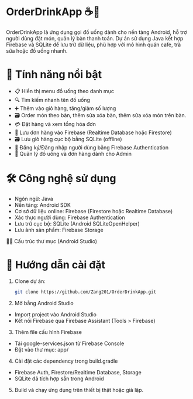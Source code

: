 # OrderDrinkApp ☕️🥤

OrderDrinkApp là ứng dụng gọi đồ uống dành cho nền tảng Android, hỗ trợ người dùng đặt món, quản lý bàn thanh toán.
Dự án sử dụng Java kết hợp Firebase và SQLite để lưu trữ dữ liệu, phù hợp với mô hình quán cafe, trà sữa hoặc đồ uống nhanh.

 # 🚀 Tính năng nổi bật

- 📋 Hiển thị menu đồ uống theo danh mục
- 🔍 Tìm kiếm nhanh tên đồ uống
- ➕ Thêm vào giỏ hàng, tăng/giảm số lượng
- 🗃️ Order món theo bàn, thêm sửa xóa bàn, thêm sửa xóa món trên bàn.
- 💳 Đặt hàng và xem tổng hóa đơn
- 🧾 Lưu đơn hàng vào Firebase (Realtime Database hoặc Firestore)
- 🗃️ Lưu giỏ hàng cục bộ bằng SQLite (offline)
- 👤 Đăng ký/Đăng nhập người dùng bằng Firebase Authentication
- 🔧 Quản lý đồ uống và đơn hàng dành cho Admin

# 🛠️ Công nghệ sử dụng

- Ngôn ngữ: Java
- Nền tảng: Android SDK
- Cơ sở dữ liệu online: Firebase (Firestore hoặc Realtime Database)
- Xác thực người dùng: Firebase Authentication
- Lưu trữ cục bộ: SQLite (Android SQLiteOpenHelper)
- Lưu ảnh sản phẩm: Firebase Storage

🧑‍💻 Cấu trúc thư mục (Android Studio)

# 🔧 Hướng dẫn cài đặt

1. Clone dự án:
   ```bash
   git clone https://github.com/Zang201/OrderDrinkApp.git
2. Mở bằng Android Studio
- Import project vào Android Studio
- Kết nối Firebase qua Firebase Assistant (Tools > Firebase)
3. Thêm file cấu hình Firebase
- Tải google-services.json từ Firebase Console
- Đặt vào thư mục: app/
4. Cài đặt các dependency trong build.gradle
- Firebase Auth, Firestore/Realtime Database, Storage
- SQLite đã tích hợp sẵn trong Android
5. Build và chạy ứng dụng trên thiết bị thật hoặc giả lập.




